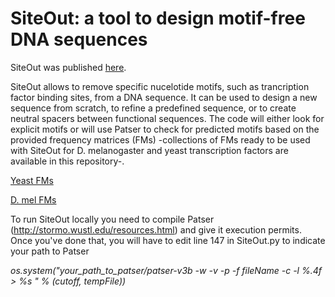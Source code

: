 # SiteOut: a tool to design motif-free DNA sequences

SiteOut was published [here](http://journals.plos.org/plosone/article?id=10.1371/journal.pone.0151740).

SiteOut allows to remove specific nucelotide motifs, such as trancription factor binding sites, from a DNA sequence. It can be used to design a new sequence from scratch, to refine a predefined sequence, or to create neutral spacers between functional sequences. The code will either look for explicit motifs or will use Patser to check for predicted motifs based on the provided frequency matrices (FMs) -collections of FMs ready to be used with SiteOut for D. melanogaster and yeast transcription factors are available in this repository-.

[Yeast FMs](yeast_pwms.zip)

[D. mel FMs](Dmel_pwms.zip)

To run SiteOut locally you need to compile Patser (http://stormo.wustl.edu/resources.html) and give it execution permits. Once you've done that, you will have to edit line 147 in SiteOut.py to indicate your path to Patser

*os.system("your_path_to_patser/patser-v3b -w -v -p -f fileName -c -l %.4f > %s " % (cutoff, tempFile))*
